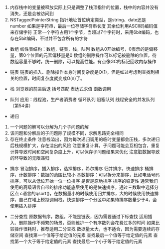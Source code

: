
1. 内存栈中的变量被释放实际上只是调整了栈顶指针的位置，栈中的内容并没有消失，还是会被访问到
2. NSTaggedPointerString
指针地址首位确定类型，是string、date还是number
如果是字符串，最后一位存储字符串长度
其余位利用ASCII码编码值来存储字符
正常一个字符占用1个字节，当超过7个字符时，采用6bit编码，也存在5bit编码，不过并不包含所有的字符


- 数组
线性表结构：数组，链表，栈，队列
数组从0开始编号，0表示的是偏移量，第0个位置的元素偏移量是0
数组的删除操作可以标记被删除的位置，待数组容量不够时，统一删除，可以提高性能。有点像GC的标记回收内存操作

- 链表
链表的插入、删除操作本身时间复杂度是O(1)，但是如过考虑到查找到相关的位置，时间复杂度就变成O(n)了。

- 栈
浏览器的前进后退
括号匹配
表达式求值
函数调用

- 队列
应用：线程池，生产者消费者
循环队列
阻塞队列
线程安全的并发队列（第54讲）

- 递归
1. 一个问题的解可以分解为几个子问题的解
2. 该问题和分解后的子问题除了规模不同，求解思路完全相同
3. 存在终止条件
注意栈溢出，因为每次递归调用的临时变量都会压栈，多次递归后栈规模扩大，存在溢出的风险
注意重复计算，子问题可能会互相包含，重复计算导致时间和空间复杂度上升，可以保存子问题结果来优化
注意脏数据导致的环导致的无限递归

- 排序
冒泡排序，插入排序，选择排序，希尔排序
归并排序，快速排序
桶排序，计数排序：数据的范围比较小
基数排序：可以拆分来排序，比如电话号码排序，可以从低位开始一位一位排序
是否是原地排序
排序的稳定性
通常我们使用的高级语言自带的排序功能底层使用的是快速排序，通过三数取中选择分区点
c语言的qsort()，在数据量小的时候使用归并排序，大的时候使用快速排序，自己在堆上模拟调用栈，快速排序一个分区中如果待排序数量少于4，会使用插入排序

- 二分查找
原数据有序，数组，不能是链表，因为需要通过下标查找
适用插入、删除操作不频繁的场景，否则维护一个有序数列会花费过多的时间
如果比较操作很耗时，推荐适用二分查找
数据量太大，也不适合，因为需要连续的存储空间
查找第一个值等于给定值的元素
查找最后一个值等于给定值的元素
查找第一个大于等于给定值的元素
查找最后一个小于等于给定值的元素
